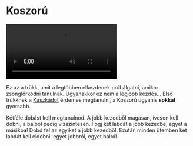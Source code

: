 # Koszorú

![shower](/videos/mp4/shower.mp4)

Ez az a trükk, amit a legtöbben elkezdenek próbálgatni, amikor zsonglőrködni tanulnak. Ugyanakkor ez nem a legjobb kezdés… Első trükknek a [Kaszkádot](#kaszkad) érdemes megtanulni, a Koszorú ugyanis **sokkal** gyorsabb.

Kétféle dobást kell megtanulnod. A jobb kezedből magasan, ívesen kell dobni, a balból pedig vízszintesen. Fogj két labdát a jobb kezedbe, egyet a másikba! Dobd fel az egyiket a jobb kezedből. Ezután minden ütemben két labdát kell eldobni: egyet jobbról, egyet balról.


